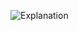 ![Explanation](https://user-images.githubusercontent.com/4484096/114585534-c0735500-9c51-11eb-9f96-9db69e145577.png)

